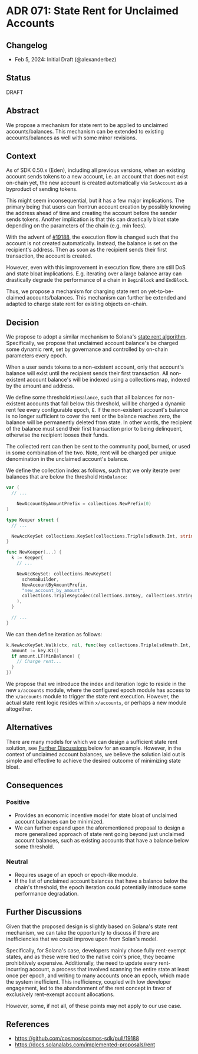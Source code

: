 # ADR 071: State Rent for Unclaimed Accounts

## Changelog

* Feb 5, 2024: Initial Draft (@alexanderbez)

## Status

DRAFT

## Abstract

We propose a mechanism for state rent to be applied to unclaimed accounts/balances.
This mechanism can be extended to existing accounts/balances as well with some minor
revisions.

## Context

As of SDK 0.50.x (Eden), including all previous versions, when an existing account
sends tokens to a new account, i.e. an account that does not exist on-chain yet,
the new account is created automatically via `SetAccount` as a byproduct of sending
tokens.

This might seem inconsequential, but it has a few major implications. The primary
being that users can frontrun account creation by possibly knowing the address
ahead of time and creating the account before the sender sends tokens. Another
implication is that this can drastically bloat state depending on the parameters
of the chain (e.g. min fees).

With the advent of [#19188](https://github.com/cosmos/cosmos-sdk/pull/19188), the
execution flow is changed such that the account is not created automatically. Instead,
the balance is set on the recipient's address. Then as soon as the recipient sends
their first transaction, the account is created.

However, even with this improvement in execution flow, there are still DoS and
state bloat implications. E.g. iterating over a large balance array can drastically
degrade the performance of a chain in `BeginBlock` and `EndBlock`.

Thus, we propose a mechanism for charging state rent on yet-to-be-claimed accounts/balances.
This mechanism can further be extended and adapted to charge state rent for existing
objects on-chain.

## Decision

We propose to adopt a similar mechanism to Solana's [state rent algorithm](https://docs.solanalabs.com/implemented-proposals/rent). Specifically, we propose that unclaimed account balance's be charged some
dynamic rent, set by governance and controlled by on-chain parameters every epoch.

When a user sends tokens to a non-existent account, only that account's balance
will exist until the recipient sends their first transaction. All non-existent
account balance's will be indexed using a collections map, indexed by the amount
and address.

We define some threshold `MinBalance`, such that all balances for non-existent
accounts that fall below this threshold, will be charged a dynamic rent fee every
configurable epoch, `E`. If the non-existent account's balance is no longer
sufficient to cover the rent or the balance reaches zero, the balance will be
permanently deleted from state. In other words, the recipient of the balance must
send their first transaction prior to being delinquent, otherwise the recipient
looses their funds.

The collected rent can then be sent to the community pool, burned, or used in some
combination of the two. Note, rent will be charged per unique denomination in the
unclaimed account's balance.

We define the collection index as follows, such that we only iterate over balances
that are below the threshold `MinBalance`:

```go
var (
  // ...

	NewAccountByAmountPrefix = collections.NewPrefix(0)
)

type Keeper struct {
  // ...

  NewAccKeySet collections.KeySet[collections.Triple[sdkmath.Int, string, []byte]] // <balance, denom, address>
}

func NewKeeper(...) {
  k := Keeper{
    // ...

    NewAccKeySet: collections.NewKeySet(
      schemaBuilder,
      NewAccountByAmountPrefix,
      "new_account_by_amount",
      collections.TripleKeyCodec(collections.IntKey, collections.StringKey, collections.BytesKey),
    ),
  }

  // ...
}
```

We can then define iteration as follows:

```go
k.NewAccKeySet.Walk(ctx, nil, func(key collections.Triple[sdkmath.Int, string, []byte]) (bool, error) {
  amount := key.K1()
  if amount.LT(MinBalance) {
    // Charge rent...
  }
})
```

We propose that we introduce the index and iteration logic to reside in the new
`x/accounts` module, where the configured epoch module has access to the `x/accounts`
module to trigger the state rent execution. However, the actual state rent logic
resides within `x/accounts`, or perhaps a new module altogether.

## Alternatives

There are many models for which we can design a sufficient state rent solution,
see [Further Discussions](#further-discussions) below for an example. However,
in the context of unclaimed account balances, we believe the solution laid out is
simple and effective to achieve the desired outcome of minimizing state bloat.

## Consequences

### Positive

* Provides an economic incentive model for state bloat of unclaimed account balances
  can be minimized.
* We can further expand upon the aforementioned proposal to design a more generalized
  approach of state rent going beyond just unclaimed account balances, such as existing
  accounts that have a balance below some threshold.

### Neutral

* Requires usage of an epoch or epoch-like module.
* If the list of unclaimed account balances that have a balance below the chain's
  threshold, the epoch iteration could potentially introduce some performance
  degradation.

## Further Discussions

Given that the proposed design is slightly based on Solana's state rent mechanism,
we can take the opportunity to discuss if there are inefficiencies that we could
improve upon from Solan's model.

Specifically, for Solana's case, developers mainly chose fully rent-exempt states,
and as these were tied to the native coin's price, they became prohibitively
expensive. Additionally, the need to update every rent-incurring account, a
process that involved scanning the entire state at least once per epoch, and
writing to many accounts once an epoch, which made the system inefficient. This
inefficiency, coupled with low developer engagement, led to the abandonment of
the rent concept in favor of exclusively rent-exempt account allocations.

However, some, if not all, of these points may not apply to our use case.

## References

* https://github.com/cosmos/cosmos-sdk/pull/19188
* https://docs.solanalabs.com/implemented-proposals/rent
